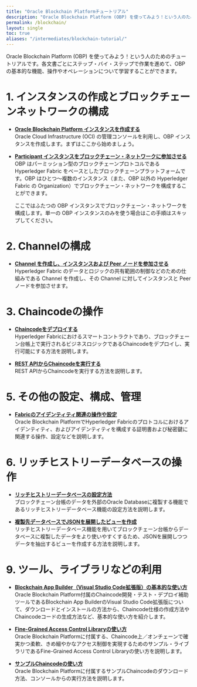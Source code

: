 ```yaml
---
title: "Oracle Blockchain Platformチュートリアル"
description: "Oracle Blockchain Platform (OBP) を使ってみよう！という人のためのチュートリアルです。各文書ごとにステップ・バイ・ステップで作業を進めて、OBP の基本的な機能、操作やオペレーションについて学習することができます。"
permalink: /blockchain/
layout: single
toc: true
aliases: "/intermediates/blockchain-tutorial/"
---
```


Oracle Blockchain Platform (OBP) を使ってみよう！という人のためのチュートリアルです。各文書ごとにステップ・バイ・ステップで作業を進めて、OBP の基本的な機能、操作やオペレーションについて学習することができます。

# 1. インスタンスの作成とブロックチェーンネットワークの構成

- **[Oracle Blockchain Platform インスタンスを作成する](./01_1_create_instance/)**  
  Oracle Cloud Infrastructure (OCI) の管理コンソールを利用し、OBP インスタンスを作成します。まずはここから始めましょう。

- **[Participant インスタンスをブロックチェーン・ネットワークに参加させる](./01_2_join_participant/)**  
  OBP はパーミッション型のブロックチェーンプロトコルである Hyperledger Fabric をベースとしたブロックチェーンプラットフォームです。OBP はひとつ～複数のインスタンス（また、OBP 以外の Hyperledger Fabric の Organization）でブロックチェーン・ネットワークを構成することができます。

  ここではふたつの OBP インスタンスでブロックチェーン・ネットワークを構成します。単一の OBP インスタンスのみを使う場合はこの手順はスキップしてください。

# 2. Channelの構成

- **[Channel を作成し、インスタンスおよび Peer ノードを参加させる](./02_1_create_channel/)**  
  Hyperledger Fabric のデータとロジックの共有範囲の制御などのための仕組みである Channel を作成し、その Channel に対してインスタンスと Peer ノードを参加させます。

# 3. Chaincodeの操作

- **[Chaincodeをデプロイする](./03_1_deploy_chaincode/)**  
  Hyperledger Fabricにおけるスマートコントラクトであり、ブロックチェーン台帳上で実行されるビジネスロジックであるChaincodeをデプロイし、実行可能にする方法を説明します。

- **[REST APIからChaincodeを実行する](./03_2_restcall_chaincode/)**  
  REST APIからChaincodeを実行する方法を説明します。

# 5. その他の設定、構成、管理

- **[Fabricのアイデンティティ関連の操作や設定](./05_1_fabric_identity/)**  
  Oracle Blockchain PlatformでHyperledger Fabricのプロトコルにおけるアイデンティティ、およびアイデンティティを構成する証明書および秘密鍵に関連する操作、設定などを説明します。

# 6. リッチヒストリーデータベースの操作

- **[リッチヒストリーデータベースの設定方法](./06_1_rich_history/)**  
  ブロックチェーン台帳のデータを外部のOracle Databaseに複製する機能であるリッチヒストリーデータベース機能の設定方法を説明します。

- **[複製先データベースでJSONを展開したビューを作成](./06_2_rich_history_view/)**  
  リッチヒストリーデータベース機能を用いてブロックチェーン台帳からデータベースに複製したデータをより使いやすくするため、JSONを展開しつつデータを抽出するビューを作成する方法を説明します。

# 9. ツール、ライブラリなどの利用

- **[Blockchain App Builder（Visual Studio Code拡張版）の基本的な使い方](./91_1_app_builder_vsc_start/)**  
  Oracle Blockchain Platform付属のChaincode開発・テスト・デプロイ補助ツールであるBlockchain App BuilderのVisual Studio Code拡張版について、ダウンロードとインストールの方法から、Chaincode仕様の作成方法やChaincodeコードの生成方法など、基本的な使い方を紹介します。

- **[Fine-Grained Access Control Libraryの使い方](./92_1_fine_grained_ACL/)**  
  Oracle Blockchain Platformに付属する、Chaincode上／オンチェーンで確実かつ柔軟、きめ細やかなアクセス制御を実現するためのサンプル・ライブラリであるFine-Grained Access Control Libraryの使い方を説明します。

- **[サンプルChaincodeの使い方](./93_1_sample_cc/)**  
  Oracle Blockchain Platformに付属するサンプルChaincodeのダウンロード方法、コンソールからの実行方法を説明します。

<br />

